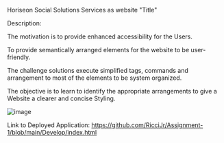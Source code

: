 Horiseon Social Solutions Services as website "Title"

Description:

The motivation is to provide enhanced accessibility for the Users.

To provide semantically arranged elements for the website to be user-friendly.

The challenge solutions execute simplified tags, commands and arrangement to most of the elements to be system organized.

The objective is to learn to identify the appropriate arrangements to give a Website a clearer and concise Styling.

![image](https://user-images.githubusercontent.com/109518513/183649946-d36ea6f7-a712-494e-b47e-8957274d713a.png)

Link to Deployed Application: 
https://github.com/RicciJr/Assignment-1/blob/main/Develop/index.html








